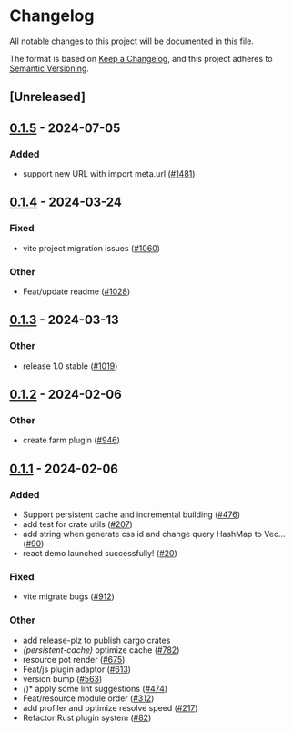 # Changelog
All notable changes to this project will be documented in this file.

The format is based on [Keep a Changelog](https://keepachangelog.com/en/1.0.0/),
and this project adheres to [Semantic Versioning](https://semver.org/spec/v2.0.0.html).

## [Unreleased]

## [0.1.5](https://github.com/farm-fe/farm/compare/farmfe_utils-v0.1.4...farmfe_utils-v0.1.5) - 2024-07-05

### Added
- support new URL with import meta.url ([#1481](https://github.com/farm-fe/farm/pull/1481))

## [0.1.4](https://github.com/farm-fe/farm/compare/farmfe_utils-v0.1.3...farmfe_utils-v0.1.4) - 2024-03-24

### Fixed
- vite project migration issues ([#1060](https://github.com/farm-fe/farm/pull/1060))

### Other
- Feat/update readme ([#1028](https://github.com/farm-fe/farm/pull/1028))

## [0.1.3](https://github.com/farm-fe/farm/compare/farmfe_utils-v0.1.2...farmfe_utils-v0.1.3) - 2024-03-13

### Other
- release 1.0 stable ([#1019](https://github.com/farm-fe/farm/pull/1019))

## [0.1.2](https://github.com/farm-fe/farm/compare/farmfe_utils-v0.1.1...farmfe_utils-v0.1.2) - 2024-02-06

### Other
- create farm plugin ([#946](https://github.com/farm-fe/farm/pull/946))

## [0.1.1](https://github.com/farm-fe/farm/compare/farmfe_utils-v0.1.0...farmfe_utils-v0.1.1) - 2024-02-06

### Added
- Support persistent cache and incremental building ([#476](https://github.com/farm-fe/farm/pull/476))
- add test for crate utils ([#207](https://github.com/farm-fe/farm/pull/207))
- add string when generate css id and change query HashMap to Vec… ([#90](https://github.com/farm-fe/farm/pull/90))
- react demo launched successfully! ([#20](https://github.com/farm-fe/farm/pull/20))

### Fixed
- vite migrate bugs ([#912](https://github.com/farm-fe/farm/pull/912))

### Other
- add release-plz to publish cargo crates
- *(persistent-cache)* optimize cache ([#782](https://github.com/farm-fe/farm/pull/782))
- resource pot render ([#675](https://github.com/farm-fe/farm/pull/675))
- Feat/js plugin adaptor ([#613](https://github.com/farm-fe/farm/pull/613))
- version bump ([#563](https://github.com/farm-fe/farm/pull/563))
- *(*)* apply some lint suggestions ([#474](https://github.com/farm-fe/farm/pull/474))
- Feat/resource module order ([#312](https://github.com/farm-fe/farm/pull/312))
- add profiler and optimize resolve speed ([#217](https://github.com/farm-fe/farm/pull/217))
- Refactor Rust plugin system ([#82](https://github.com/farm-fe/farm/pull/82))
